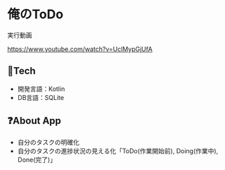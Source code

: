 # 俺のToDo
実行動画

https://www.youtube.com/watch?v=UclMypGjUfA

## 🗻Tech
- 開発言語：Kotlin
- DB言語：SQLite

## ❓About App

- 自分のタスクの明確化
- 自分のタスクの進捗状況の見える化「ToDo(作業開始前), Doing(作業中), Done(完了)」
